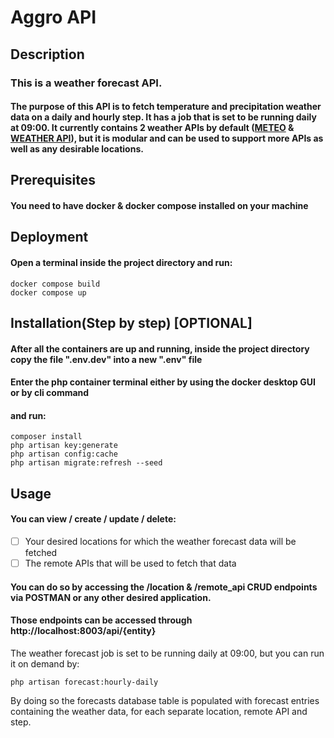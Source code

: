 # Aggro API


## Description ##

### This is a weather forecast API.
#### The purpose of this API is to fetch temperature and precipitation weather data on a daily and hourly step. It has a job that is set to be running daily at 09:00. It currently contains 2 weather APIs by default ([METEO](https://open-meteo.com/) & [WEATHER API](https://www.weatherapi.com/)), but it is modular and can be used to support more APIs as well as any desirable locations.

###

## Prerequisites

#### You need to have docker & docker compose installed on your machine

###

## Deployment

#### Open a terminal inside the project directory and run:

```
docker compose build
docker compose up
```

## Installation(Step by step) [OPTIONAL] 
#### After all the containers are up and running, inside the project directory copy the file ".env.dev" into a new ".env" file

#### Enter the php container terminal either by using the docker desktop GUI or by cli command
#### and run:

```
composer install
php artisan key:generate
php artisan config:cache
php artisan migrate:refresh --seed
```

###

## Usage

#### You can view / create / update / delete:
- [ ] Your desired locations for which the weather forecast data will be fetched
- [ ] The remote APIs that will be used to fetch that data

#### You can do so by accessing the /location & /remote_api CRUD endpoints via POSTMAN or any other desired application.
#### Those endpoints can be accessed through http://localhost:8003/api/{entity}

The weather forecast job is set to be running daily at 09:00, but you can run it on demand by:
```
php artisan forecast:hourly-daily
```

By doing so the forecasts database table is populated with forecast entries containing the weather data, for each separate location, remote API and step. 
